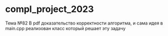 # compl_project_2023
Тема №82
В pdf доказательство корректности алгоритма, и сама идея
в main.cpp реализован класс который решает эту задачу
